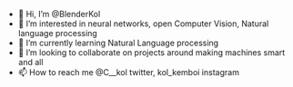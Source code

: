 - 👋 Hi, I’m @BlenderKol
- 👀 I’m interested in neural networks, open Computer Vision, Natural language processing
- 🌱 I’m currently learning Natural Language processing
- 💯 I’m looking to collaborate on projects around making machines smart and all
- 📫 How to reach me @C__kol twitter, kol_kemboi instagram



